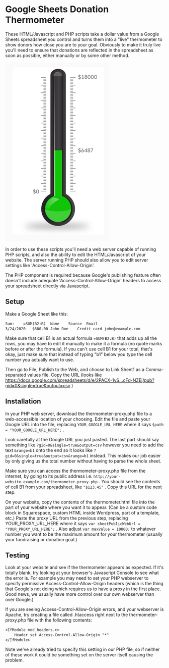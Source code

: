 # Google Sheets Donation Thermometer

These HTML/Javascript and PHP scripts take a dollar value from a Google Sheets spreadsheet you control and turns them into a "live" thermometer to show donors how close you are to your goal. Obviously to make it truly live you'll need to ensure that donations are reflected in the spreadsheet as soon as possible, either manually or by some other method.

![](screenshot.png)

In order to use these scripts you'll need a web server capable of running PHP scripts, and also the ability to edit the HTML/Javascript of your website. The server running PHP should also allow you to edit server settings like 'Access-Control-Allow-Origin'.

The PHP component is required because Google's publishing feature often doesn't include adequate 'Access-Control-Allow-Origin' headers to access your spreadsheet directly via Javascript.

## Setup

Make a Google Sheet like this:

```
Sum:	=SUM(B2:B)	Name	Source	Email
3/24/2020	$600.00	John Doe	Credit card	john@example.com		
```

Make sure that cell B1 is an actual formula `=SUM(B2:B)` that adds up all the rows, you may have to edit it manually to make it a formula (no quote marks before or after the formula). If you can't use cell B1 for your total, that's okay, just make sure that instead of typing "b1" below you type the cell number you actually want to use.

Then go to File, Publish to the Web, and choose to Link Sheet1 as a Comma-separated values file.
Copy the URL (looks like https://docs.google.com/spreadsheets/d/e/2PACX-1vS...cFd-NZEj/pub?gid=0&single=true&output=csv )

## Installation

In your PHP web server, download the thermometer-proxy.php file to a web-accessible location of your choosing. Edit the file and paste your Google URL into the file, replacing `YOUR_GOOGLE_URL_HERE` where it says `$path = "YOUR_GOOGLE_URL_HERE";` .

Look carefully at the Google URL you just pasted. The last part should say something like `?gid=0&single=true&output=csv` however you need to add the text `&range=b1` onto the end so it looks like `?gid=0&single=true&output=csv&range=b1` instead. This makes our job easier by only giving us the total number without having to parse the whole sheet.

Make sure you can access the thermometer-proxy.php file from the internet, by going to its public address i.e. `http://your-website.example.com/thermometer-proxy.php` . You should see the contents of cell B1 from your spreadsheet, like `"$123.45"` . Copy this URL for the next step.

On your website, copy the contents of the thermometer.html file into the part of your website where you want it to appear. (Can be a custom code block in Squarespace, custom HTML inside Wordpress, part of a template, etc.) Paste the proxy URL from the previous step, replacing YOUR_PROXY_URL_HERE where it says `var sheetPublicWebUrl = "YOUR_PROXY_URL_HERE";` . Also adjust `var maxValue = 10000;` to whatever number you want to be the maximum amount for your thermometer (usually your fundraising or donation goal.)

## Testing

Look at your website and see if the thermometer appears as expected. If it's totally blank, try looking at your browser's Javascript Console to see what the error is. For example you may need to set your PHP webserver to specify permissive Access-Control-Allow-Origin headers (which is the thing that Google's not doing which requires us to have a proxy in the first place. Good news, we usually have more control over our own webserver than over Google.)

If you are seeing Access-Control-Allow-Origin errors, and your webserver is Apache, try creating a file called .htaccess right next to the thermometer-proxy.php file with the following contents:

```
<IfModule mod_headers.c>
    Header set Access-Control-Allow-Origin "*"
</IfModule>
```

Note we've already tried to specify this setting in our PHP file, so if neither of these work it could be something set on the server itself causing the problem.
